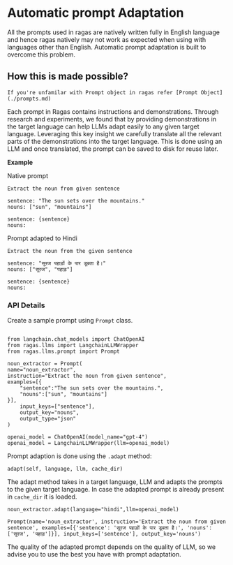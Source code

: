 # Automatic prompt Adaptation

All the prompts used in ragas are natively written fully in English language and hence ragas natively may not work as expected when using with languages other than English. Automatic prompt adaptation is built to overcome this problem.

## How this is made possible?

```{note}
If you're unfamilar with Prompt object in ragas refer [Prompt Object](./prompts.md)
````
Each prompt in Ragas contains instructions and demonstrations. Through research and experiments, we found that by providing demonstrations in the target language can help LLMs adapt easily to any given target language. Leveraging this key insight we carefully translate all the relevant parts of the demonstrations into the target language. This is done using an LLM and once translated, the prompt can be saved to disk for reuse later.

**Example** 

Native prompt
```{code-block} python
Extract the noun from given sentence

sentence: "The sun sets over the mountains."
nouns: ["sun", "mountains"]

sentence: {sentence}
nouns:
```
Prompt adapted to Hindi
```{code-block} python
Extract the noun from the given sentence

sentence: "सूरज पहाड़ों के पार डूबता है।"
nouns: ["सूरज", "पहाड़"]

sentence: {sentence}
nouns:
```

### API Details

Create a sample prompt using `Prompt` class.

```{code-block} python

from langchain.chat_models import ChatOpenAI
from ragas.llms import LangchainLLMWrapper
from ragas.llms.prompt import Prompt

noun_extractor = Prompt(
name="noun_extractor",
instruction="Extract the noun from given sentence",
examples=[{
    "sentence":"The sun sets over the mountains.",
    "nouns":["sun", "mountains"]
}],
    input_keys=["sentence"],
    output_key="nouns",
    output_type="json"
)

openai_model = ChatOpenAI(model_name="gpt-4")
openai_model = LangchainLLMWrapper(llm=openai_model)
```

Prompt adaption is done using the `.adapt` method: 

`adapt(self, language, llm, cache_dir)`

The adapt method takes in a target language, LLM and adapts the prompts to the given target language. In case the adapted prompt is already present in `cache_dir` it is loaded.

```{code-block} python
noun_extractor.adapt(language="hindi",llm=openai_model)
```

```{code-block}
Prompt(name='noun_extractor', instruction='Extract the noun from given sentence', examples=[{'sentence': 'सूरज पहाड़ों के पार डूबता है।', 'nouns': ['सूरज', 'पहाड़']}], input_keys=['sentence'], output_key='nouns')
```

The quality of the adapted prompt depends on the quality of LLM, so we advise you to use the best you have with prompt adaptation.